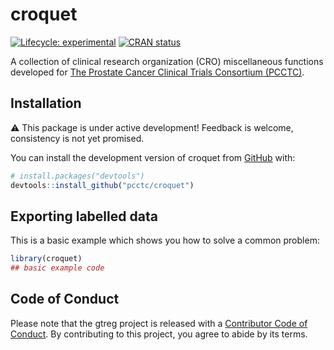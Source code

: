 
<!-- README.md is generated from README.Rmd. Please edit that file -->

# croquet

<!-- badges: start -->

[![Lifecycle:
experimental](https://img.shields.io/badge/lifecycle-experimental-orange.svg)](https://lifecycle.r-lib.org/articles/stages.html#experimental)
[![CRAN
status](https://www.r-pkg.org/badges/version/gtreg)](https://CRAN.R-project.org/package=gtreg)
<!-- badges: end -->

A collection of clinical research organization (CRO) miscellaneous
functions developed for [The Prostate Cancer Clinical Trials Consortium
(PCCTC)](http://pcctc.org/).

## Installation

⚠️ This package is under active development! Feedback is welcome,
consistency is not yet promised.

You can install the development version of croquet from
[GitHub](https://github.com/) with:

``` r
# install.packages("devtools")
devtools::install_github("pcctc/croquet")
```

## Exporting labelled data

This is a basic example which shows you how to solve a common problem:

``` r
library(croquet)
## basic example code
```

## Code of Conduct

Please note that the gtreg project is released with a [Contributor Code
of
Conduct](https://contributor-covenant.org/version/2/0/CODE_OF_CONDUCT.html).
By contributing to this project, you agree to abide by its terms.
